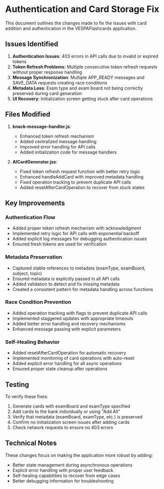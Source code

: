 # Authentication and Card Storage Fix

This document outlines the changes made to fix the issues with card addition and authentication in the VESPAFlashcards application.

## Issues Identified

1. **Authentication Issues**: 403 errors in API calls due to invalid or expired tokens
2. **Token Refresh Problems**: Multiple consecutive token refresh requests without proper response handling
3. **Message Synchronization**: Multiple APP_READY messages and SAVE_DATA requests creating race conditions
4. **Metadata Loss**: Exam type and exam board not being correctly preserved during card generation
5. **UI Recovery**: Initialization screen getting stuck after card operations

## Files Modified

1. **knack-message-handler.js**: 
   - Enhanced token refresh mechanism
   - Added centralized message handling
   - Improved error handling for API calls
   - Added initialization code for message handlers

2. **AICardGenerator.jsx**:
   - Fixed token refresh request function with better retry logic
   - Enhanced handleAddCard with improved metadata handling
   - Fixed operation tracking to prevent duplicate API calls
   - Added resetAfterCardOperation to recover from stuck states

## Key Improvements

### Authentication Flow

- Added proper token refresh mechanism with acknowledgment
- Implemented retry logic for API calls with exponential backoff
- Added explicit log messages for debugging authentication issues
- Ensured fresh tokens are used for verification

### Metadata Preservation

- Captured stable references to metadata (examType, examBoard, subject, topic)
- Ensured metadata is explicitly passed in all API calls
- Added validation to detect and fix missing metadata
- Created a consistent pattern for metadata handling across functions

### Race Condition Prevention

- Added operation tracking with flags to prevent duplicate API calls 
- Implemented staggered updates with appropriate timeouts
- Added better error handling and recovery mechanisms
- Enhanced message passing with explicit parameters

### Self-Healing Behavior

- Added resetAfterCardOperation for automatic recovery
- Implemented monitoring of card operations with auto-reset
- Added explicit error handling for all async operations
- Ensured proper state cleanup after operations

## Testing

To verify these fixes:

1. Generate cards with examBoard and examType specified
2. Add cards to the bank individually or using "Add All"
3. Verify that metadata (examBoard, examType, etc.) is preserved
4. Confirm no initialization screen issues after adding cards
5. Check network requests to ensure no 403 errors

## Technical Notes

These changes focus on making the application more robust by adding:

- Better state management during asynchronous operations
- Explicit error handling with proper user feedback
- Self-healing capabilities to recover from edge cases
- Better debugging information for troubleshooting